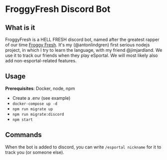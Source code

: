 # FroggyFresh Discord Bot

## What is it
FroggyFresh is a HELL FRESH discord bot, named after the greatest rapper of our time [Froggy Fresh](https://www.youtube.com/watch?v=XArx0ASwyDc).
It's my (@antonlindgren) first serious nodejs project, in which I try to learn the language, with my friend @jimjardland.
We use it to track our friends when they play eSportal. We will most likely also add non-esportal-related features.

## Usage

**Prerequisites**: Docker, node, npm

- Create a .env (see example)
- `docker-compose up -d`
- `npm run migrate up`
- `npm run migrate:discord`
- `npm start`

## Commands

When the bot is added to discord, you can write `/esportal nickname` for it to track you (or someone else).

